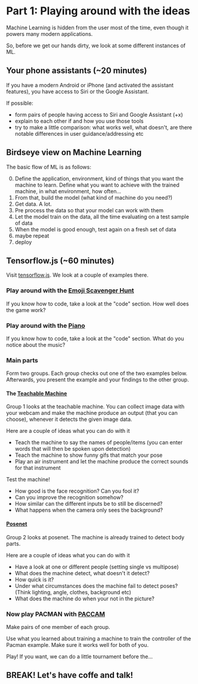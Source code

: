 Part 1: Playing around with the ideas
======

Machine Learning is hidden from the user most of the time, even though it powers many modern applications.

So, before we get our hands dirty, we look at some different instances of ML.


## Your phone assistants (~20 minutes)

If you have a modern Android or iPhone (and activated the assistant features), you have access to Siri or the Google Assistant.

If possible:

- form pairs of people having access to Siri and Google Assistant (+x)
- explain to each other if and how you use those tools
- try to make a little comparison: what works well, what doesn't, are there notable differences in user guidance/addressing etc

## Birdseye view on Machine Learning

The basic flow of ML is as follows:

0. Define the application, environment, kind of things that you want the machine to learn. Define what you want to achieve with the trained machine, in what environment, how often...
1. From that, build the model (what kind of machine do you need?)
2. Get data. A lot.
3. Pre process the data so that your model can work with them
4. Let the model train on the data, all the time evaluating on a test sample of data
5. When the model is good enough, test again on a fresh set of data
6. maybe repeat 
7. deploy

## Tensorflow.js (~60 minutes)

Visit [tensorflow.js](https://js.tensorflow.org/). We look at a couple of examples there.

### Play around with the [Emoji Scavenger Hunt](https://emojiscavengerhunt.withgoogle.com/)

If you know how to code, take a look at the "code" section. 
How well does the game work?

### Play around with the [Piano](https://magenta.tensorflow.org/demos/performance_rnn/index.html)

If you know how to code, take a look at the "code" section.
What do you notice about the music?

### Main parts

Form two groups.
Each group checks out one of the two examples below.
Afterwards, you present the example and your findings to the other group.

#### The [Teachable Machine](https://teachablemachine.withgoogle.com/)

Group 1 looks at the teachable machine. You can collect image data with your webcam and make the machine produce an output (that you can choose), whenever it detects the given image data.

Here are a couple of ideas what you can do with it

- Teach the machine to say the names of people/items (you can enter words that will then be spoken upon detection)
- Teach the machine to show funny gifs that match your pose
- Play an air instrument and let the machine produce the correct sounds for that instrument

Test the machine!

- How good is the face recognition? Can you fool it?
- Can you improve the recognition somehow?
- How similar can the different inputs be to still be discerned?
- What happens when the camera only sees the background?

#### [Posenet](https://storage.googleapis.com/tfjs-models/demos/posenet/camera.html)

Group 2 looks at posenet. The machine is already trained to detect body parts. 

Here are a couple of ideas what you can do with it

- Have a look at one or different people (setting single vs multipose)
- What does the machine detect, what doesn't it detect?
- How quick is it? 
- Under what circumstances does the machine fail to detect poses? (Think lighting, angle, clothes, background etc)
- What does the machine do when your not in the picture?


### Now play PACMAN with [PACCAM](https://storage.googleapis.com/tfjs-examples/webcam-transfer-learning/dist/index.html)

Make pairs of one member of each group.

Use what you learned about training a machine to train the controller of the Pacman example. Make sure it works well for both of you.

Play! If you want, we can do a little tournament before the...

## BREAK! Let's have coffe and talk!
